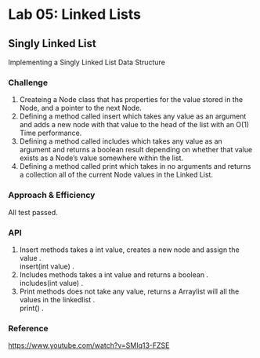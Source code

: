 # Lab 05: Linked Lists

## Singly Linked List
Implementing a Singly Linked List Data Structure

### Challenge
1. Createing a Node class that has properties for the value stored in the Node, and a pointer to the next Node.
2. Defining a method called insert which takes any value as an argument and adds a new node with that value to the head of the list with an O(1) Time performance.
3. Defining a method called includes which takes any value as an argument and returns a boolean result depending on whether that value exists as a Node’s value somewhere within the list.
4. Defining a method called print which takes in no arguments and returns a collection all of the current Node values in the Linked List.

### Approach & Efficiency
All test passed.

### API
1. Insert methods takes a int value, creates a new node and assign the value . <br/>
   insert(int value) .    
2. Includes methods takes a int value and returns a boolean . <br/>
   includes(int value) . 
3. Print methods does not take any value, returns a Arraylist will all the values in the linkedlist . <br/>
   print() . 

### Reference
https://www.youtube.com/watch?v=SMIq13-FZSE

